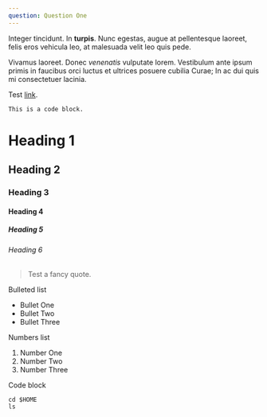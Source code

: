 ```yaml
---
question: Question One
---
```

Integer tincidunt. In **turpis**. Nunc egestas, augue at pellentesque laoreet, felis eros vehicula leo, at malesuada velit leo quis pede.

Vivamus laoreet. Donec *venenatis* vulputate lorem. Vestibulum ante ipsum primis in faucibus orci luctus et ultrices posuere cubilia Curae; In ac dui quis mi consectetuer lacinia.

Test [link](https://www.google.com).

`This is a code block.`

# Heading 1

## Heading 2

### Heading 3

#### Heading 4

##### Heading 5

###### Heading 6

> Test a fancy quote.

Bulleted list

* Bullet One
* Bullet Two
* Bullet Three

Numbers list

1. Number One
2. Number Two
3. Number Three

Code block

```
cd $HOME
ls
```
